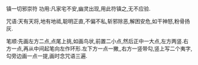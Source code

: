 镇一切邪崇符
功用:凡家宅不安,幽灵出现,用此符镇之,无不应验.

咒语:天有天将,地有地祗,聪明正直,不偏不私,斩邪除恶,解困安危,如干神怒,粉骨扬灰.

笔顺:先画左方二点,点尾上挑,如画鸟状,前置二小点,然后正中一大点,左方两竖.右方一点,再从中间起笔向左作环形.左下方一点一撇,,右方一竖带勾,竖上写二个夷字,勾旁边画一点一提,画时念咒语三遍.
